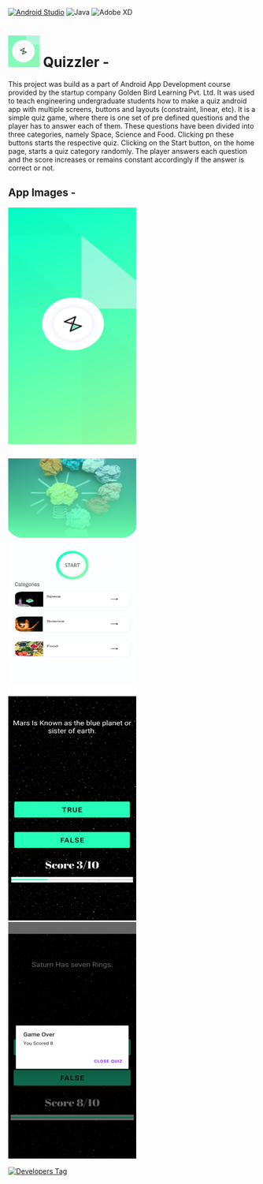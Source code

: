 [![Android Studio](https://img.shields.io/badge/Android%20Studio-3DDC84.svg?style=for-the-badge&logo=android-studio&logoColor=white)](https://developer.android.com/studio)
![Java](https://img.shields.io/badge/java-%23ED8B00.svg?style=for-the-badge&logo=java&logoColor=white)
![Adobe XD](https://img.shields.io/badge/Adobe%20XD-470137?style=for-the-badge&logo=Adobe%20XD&logoColor=#FF61F6)


# <img width="64" height="64" src="./.extra/Logo.png"> Quizzler -

This project was build as a part of Android App Development course provided by the startup company Golden Bird Learning Pvt. Ltd. It was used to teach engineering undergraduate students how to make a quiz android app with multiple screens, buttons and layouts (constraint, linear, etc). It is a simple quiz game, where there is one set of pre defined questions and the player has to answer each of them. These questions have been divided into three categories, namely Space, Science and Food. Clicking pn these buttons starts the respective quiz. Clicking on the Start button, on the home page, starts a quiz category randomly. The player answers each question and the score increases or remains constant accordingly if the answer is correct or not.
 
## App Images -

<p align="center">

<img width="260" height="480" src="./.extra/Flash_Screen.png"> &nbsp; &nbsp;
<img width="260" height="480" src="./.extra/Main_Screen.png"><br>
<img width="260" height="480" src="./.extra/QuesScreen_1.png"> &nbsp; &nbsp;
<img width="260" height="480" src="./.extra/QuesScreen_2.png"><br>

[![Developers Tag](https://img.shields.io/badge/Developer-anuragagarwal96-black.svg)]( https://github.com/anuragagarwal96)
